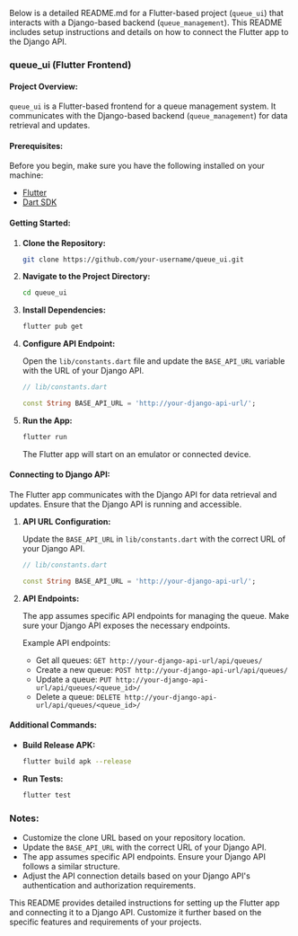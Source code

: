 Below is a detailed README.md for a Flutter-based project (`queue_ui`) that interacts with a Django-based backend (`queue_management`). This README includes setup instructions and details on how to connect the Flutter app to the Django API.

### queue_ui (Flutter Frontend)

#### Project Overview:

`queue_ui` is a Flutter-based frontend for a queue management system. It communicates with the Django-based backend (`queue_management`) for data retrieval and updates.

#### Prerequisites:

Before you begin, make sure you have the following installed on your machine:

- [Flutter](https://flutter.dev/docs/get-started/install)
- [Dart SDK](https://dart.dev/get-dart)

#### Getting Started:

1. **Clone the Repository:**

    ```bash
    git clone https://github.com/your-username/queue_ui.git
    ```

2. **Navigate to the Project Directory:**

    ```bash
    cd queue_ui
    ```

3. **Install Dependencies:**

    ```bash
    flutter pub get
    ```

4. **Configure API Endpoint:**

   Open the `lib/constants.dart` file and update the `BASE_API_URL` variable with the URL of your Django API.

    ```dart
    // lib/constants.dart

    const String BASE_API_URL = 'http://your-django-api-url/';
    ```

5. **Run the App:**

    ```bash
    flutter run
    ```

   The Flutter app will start on an emulator or connected device.

#### Connecting to Django API:

The Flutter app communicates with the Django API for data retrieval and updates. Ensure that the Django API is running and accessible.

1. **API URL Configuration:**

   Update the `BASE_API_URL` in `lib/constants.dart` with the correct URL of your Django API.

    ```dart
    // lib/constants.dart

    const String BASE_API_URL = 'http://your-django-api-url/';
    ```

2. **API Endpoints:**

   The app assumes specific API endpoints for managing the queue. Make sure your Django API exposes the necessary endpoints.

   Example API endpoints:

   - Get all queues: `GET http://your-django-api-url/api/queues/`
   - Create a new queue: `POST http://your-django-api-url/api/queues/`
   - Update a queue: `PUT http://your-django-api-url/api/queues/<queue_id>/`
   - Delete a queue: `DELETE http://your-django-api-url/api/queues/<queue_id>/`

#### Additional Commands:

- **Build Release APK:**

    ```bash
    flutter build apk --release
    ```

- **Run Tests:**

    ```bash
    flutter test
    ```

### Notes:

- Customize the clone URL based on your repository location.
- Update the `BASE_API_URL` with the correct URL of your Django API.
- The app assumes specific API endpoints. Ensure your Django API follows a similar structure.
- Adjust the API connection details based on your Django API's authentication and authorization requirements.

This README provides detailed instructions for setting up the Flutter app and connecting it to a Django API. Customize it further based on the specific features and requirements of your projects.